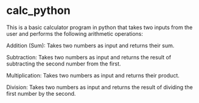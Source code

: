 # calc_python
 This is a basic calculator program in python that takes two inputs from the user and performs the following arithmetic operations:

Addition (Sum):
Takes two numbers as input and returns their sum.

Subtraction:
Takes two numbers as input and returns the result of subtracting the second number from the first.

Multiplication:
Takes two numbers as input and returns their product.

Division:
Takes two numbers as input and returns the result of dividing the first number by the second.
